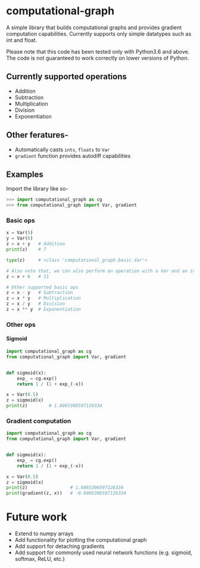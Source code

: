 # computational-graph

A simple library that builds computational graphs and provides gradient computation capabilities. Currently supports only simple datatypes such as int and float.

Please note that this code has been tested only with Python3.6 and above. The code is not guaranteed to work correctly on lower versions of Python.

## Currently supported operations
- Addition
- Subtraction
- Multiplication
- Division
- Exponentiation

## Other feratures-
- Automatically casts `ints`, `floats` to `Var`
- `gradient` function provides autodiff capabilities

## Examples
Import the library like so-
```python
>>> import computational_graph as cg
>>> from computational_graph import Var, gradient
```

### Basic ops
```python
x = Var(5)
y = Var(6)
z = x + y	# Addition
print(z) 	# 7

type(z)		# <class 'computational_graph.basic.Var'>

# Also note that, we can also perform an operation with a Var and an int or float like so-
z = x + 6	# 11

# Other supported basic ops
z = x - y	# Subtraction
z = x * y	# Multiplication
z = x / y	# Division
z = x ** y	# Exponentiation
```

### Other ops
#### Sigmoid
```python
import computational_graph as cg
from computational_graph import Var, gradient


def sigmoid(x):
	exp_ = cg.exp()
	return 1 / (1 + exp_(-x))

x = Var(0.5)
z = sigmoid(x)
print(z)		# 1.6065306597126334
```

### Gradient computation
```python
import computational_graph as cg
from computational_graph import Var, gradient


def sigmoid(x):
	exp_ = cg.exp()
	return 1 / (1 + exp_(-x))

x = Var(0.5)
z = sigmoid(x)
print(z)				# 1.6065306597126334
print(gradient(z, x)) 	# -0.6065306597126334
```


# Future work
- Extend to numpy arrays
- Add functionality for plotting the computational graph
- Add support for detaching gradients
- Add support for commonly used neural network functions (e.g. sigmoid, softmax, ReLU, etc.)